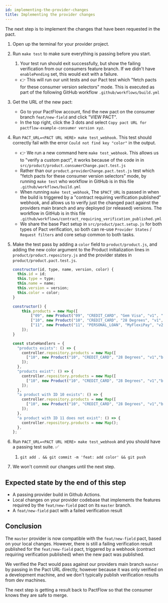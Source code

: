 ```yaml
---
id: implementing-the-provider-changes
title: Implementing the provider changes
---
```


The next step is to implement the changes that have been requested in the pact.

1. Open up the terminal for your provider project.

1. Run `make test` to make sure everything is passing before you start.
   1. Your test run should exit successfully, but show the failing verification from our consumers feature branch. If we didn't have `enablePending` set, this would exit with a failure.
    * 👉 This will run our unit tests and our Pact test which "fetch pacts for these consumer version selectors" mode. This is executed as part of the following GitHub workflow `.github/workflows/build.yml`
  
2. Get the URL of the new pact:
    * Go to your PactFlow account, find the new pact on the consumer branch `feat/new-field` and click "VIEW PACT".
    * In the top right, click the 3 dots and select `Copy pact URL for pactflow-example-consumer version xyz`.

3. Run `PACT_URL=<PACT URL HERE> make test_webhook`. This test should correctly fail with the error `Could not find key "color"` in the output.
    * 👉 We run a new command here `make test_webhook`. This allows us to "verify a custom pact", it works because of the code in in `src/product/product.consumerChange.pact.test.js`
    * Rather than our `product.providerChange.pact.test.js` test which "fetch pacts for these consumer version selectors" mode, by running `make test` who workflow in GitHub is in this file `.github/workflows/build.yml`
    * When running `make test_webhook`, The `$PACT_URL` is passed in when the build is triggered by a "contract requiring verification published" webhook, and allows us to verify just the changed pact against the providers main branch and any deployed (or released) versions. The workflow in GitHub is in this file `.github/workflows/contract_requiring_verification_published.yml`
    * We share the base Pact setup in `src/product/pact.setup.js` for both types of Pact verification, so both can re-use `Provider States` / `Request filters` and core setup common to both tasks.

4. Make the test pass by adding a `color` field to `product/product.js`, and adding the new color argument to the Product initialization lines in `product/product.repository.js` and the provider states in `product/product.pact.test.js`.

    ```js
    constructor(id, type, name, version, color) {
      this.id = id;
      this.type = type;
      this.name = name;
      this.version = version;
      this.color = color;
    }
    ```

    ```js
    constructor() {
        this.products = new Map([
            ["09", new Product("09", "CREDIT_CARD", "Gem Visa", "v1", "green")],
            ["10", new Product("10", "CREDIT_CARD", "28 Degrees", "v1", "blue")],
            ["11", new Product("11", "PERSONAL_LOAN", "MyFlexiPay", "v2", "yellow")],
        ]);
    }
    ```

    ```js
    const stateHandlers = {
      "products exists": () => {
        controller.repository.products = new Map([
          ["10", new Product("10", "CREDIT_CARD", "28 Degrees", "v1","blue")],
        ]);
      },
      "products exist": () => {
        controller.repository.products = new Map([
          ["10", new Product("10", "CREDIT_CARD", "28 Degrees", "v1","blue")],
        ]);
      },
      "a product with ID 10 exists": () => {
        controller.repository.products = new Map([
          ["10", new Product("10", "CREDIT_CARD", "28 Degrees", "v1","blue")],
        ]);
      },
      "a product with ID 11 does not exist": () => {
        controller.repository.products = new Map();
      },
    };
    ```

5. Run `PACT_URL=<PACT URL HERE> make test_webhook` and you should have a passing test suite. ✅

   1. `git add . && git commit -m 'feat: add color' && git push`
6. We won't commit our changes until the next step.

## Expected state by the end of this step

* A passing provider build in Github Actions.
* Local changes on your provider codebase that implements the features required by the `feat/new-field` pact on its `master` branch.
* A `feat/new-field` pact with a failed verification result

## Conclusion

The `master` provider is now compatible with the `feat/new-field` pact, based on your local changes. However, there is still a failing verification result published for the `feat/new-field` pact, triggered by a webhook (contract requiring verification published) when the new pact was published.

We verified the Pact would pass against our providers main branch `master` by passing in the Pact URL directly, however because it was only verified on a development machine, and we don't typically publish verification results from dev machines.

The next step is getting a result back to PactFlow so that the consumer knows they are safe to merge.
